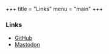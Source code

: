 +++
title = "Links"
menu = "main"
+++
### Links
- [GitHub](https://github.com/mjrochford)
- [Mastodon](https://mastodon.world/@mjrochford)
